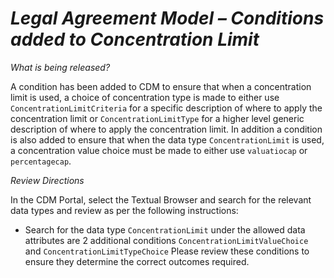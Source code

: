 # *Legal Agreement Model – Conditions added to Concentration Limit*

_What is being released?_

A condition has been added to CDM to ensure that when a concentration limit is used, a choice of concentration type is made to either use `ConcentrationLimitCriteria` for a specific description of where to apply the concentration limit or `ConcentrationLimitType` for a higher level generic description of where to apply the concentration limit.
In addition a condition is also added to ensure that when the data type `ConcentrationLimit` is used, a concentration value choice must be made to either use `valuatiocap` or `percentagecap`.

_Review Directions_

In the CDM Portal, select the Textual Browser and search for the relevant data types and review as per the following instructions:

- Search for the data type `ConcentrationLimit` under the allowed data attributes are 2 additional conditions `ConcentrationLimitValueChoice` and `ConcentrationLimitTypeChoice` Please review these conditions to ensure they determine the correct outcomes required.
